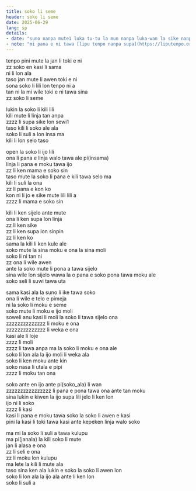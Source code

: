 ```yaml
---
title: soko li seme
header: soko li seme
date: 2025-06-29
lang: sp
details:
- date: "suno nanpa mute1 luka tu-tu la mun nanpa luka-wan la sike nanpa owe mute1 mute1 wan"
- note: "mi pana e ni tawa [lipu tenpo nanpa supa](https://liputenpo.org/lipu/nanpa-supa/)"
---
```


tenpo pini mute la jan li toki e ni  
zz soko en kasi li sama  
ni li lon ala  
taso jan mute li awen toki e ni  
sona soko li lili lon tenpo ni a  
tan ni la mi wile toki e ni tawa sina  
zz soko li seme

lukin la soko li kili lili  
kili mute li linja tan anpa  
zzzz li supa sike lon sewi1  
taso kili li soko ale ala  
soko li suli a lon insa ma  
kili li lon selo taso

open la soko li ijo lili  
ona li pana e linja walo tawa ale pi(insama)  
linja li pana e moku tawa ijo  
zz li ken mama e soko sin  
taso mute la soko li pana e kili tawa selo ma  
kili li suli la ona  
zz li pana e kon ko  
kon ni li jo e sike mute lili lili a  
zzzz li mama e soko sin

kili li ken sijelo ante mute  
ona li ken supa lon linja  
zz li ken sike  
zz li ken supa lon sinpin  
zz li ken ko  
sama la kili li ken kule ale  
soko mute la sina moku e ona la sina moli  
soko li ni tan ni  
zz ona li wile awen  
ante la soko mute li pona a tawa sijelo  
sina wile lon sijelo wawa la o pana e soko pona tawa moku ale  
soko seli li suwi tawa uta

sama kasi ala la suno li ike tawa soko  
ona li wile e telo e pimeja  
ni la soko li moku e seme  
soko mute li moku e ijo moli  
soweli anu kasi li moli la soko li tawa sijelo ona  
zzzzzzzzzzzzzz li moku e ona  
zzzzzzzzzzzzzz li weka e ona  
kasi ale li loje  
zzzz li moli  
zzzz li tawa anpa ma la soko li moku e ona ale  
soko li lon ala la ijo moli li weka ala  
soko li ken moku ante kin  
soko nasa li utala e pipi  
zzzz li moku tan ona

soko ante en ijo ante pi(soko_ala) li wan  
zzzzzzzzzzzzzzzz li pana e pona tawa ona ante tan moku  
sina lukin e kiwen la ijo supa lili jelo li ken lon  
ijo ni li soko  
zzzz li kasi  
kasi li pana e moku tawa soko la soko li awen e kasi  
pini la kasi li toki tawa kasi ante kepeken linja walo soko

ma mi la soko li suli a tawa kulupu  
ma pi(janala) la kili soko li mute  
jan li alasa e ona  
zz li seli e ona  
zz li moku lon kulupu  
ma lete la kili li mute ala  
taso sina ken ala lukin e soko la soko li awen lon  
soko li lon ala la ijo ala ante li ken lon  
soko li suli a
